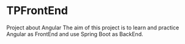 # TPFrontEnd
Project about Angular 
The aim of this project is to learn and practice Angular as FrontEnd and use Spring Boot as BackEnd.
